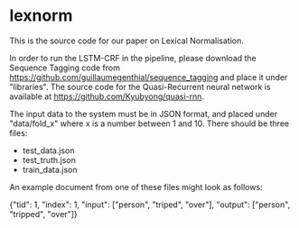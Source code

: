 # lexnorm

This is the source code for our paper on Lexical Normalisation.

In order to run the LSTM-CRF in the pipeline, please download the Sequence Tagging code from https://github.com/guillaumegenthial/sequence_tagging and place it under "libraries". The source code for the Quasi-Recurrent neural network is available at https://github.com/Kyubyong/quasi-rnn.

The input data to the system must be in JSON format, and placed under "data/fold_x" where x is a number between 1 and 10. There should be three files:

- test_data.json
- test_truth.json
- train_data.json

An example document from one of these files might look as follows:

   {"tid": 1, "index": 1, "input": ["person", "triped", "over"], "output": ["person", "tripped", "over"]}
   
   
